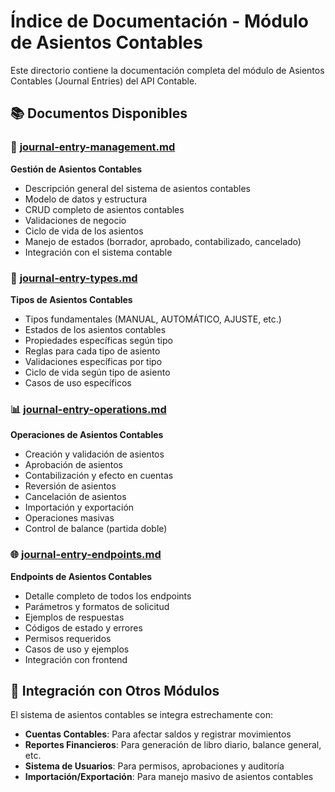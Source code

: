 # Índice de Documentación - Módulo de Asientos Contables

Este directorio contiene la documentación completa del módulo de Asientos Contables (Journal Entries) del API Contable.

## 📚 Documentos Disponibles

### 📝 [journal-entry-management.md](./journal-entry-management.md)
**Gestión de Asientos Contables**
- Descripción general del sistema de asientos contables
- Modelo de datos y estructura
- CRUD completo de asientos contables
- Validaciones de negocio
- Ciclo de vida de los asientos
- Manejo de estados (borrador, aprobado, contabilizado, cancelado)
- Integración con el sistema contable

### 🔄 [journal-entry-types.md](./journal-entry-types.md)
**Tipos de Asientos Contables**
- Tipos fundamentales (MANUAL, AUTOMÁTICO, AJUSTE, etc.)
- Estados de los asientos contables
- Propiedades específicas según tipo
- Reglas para cada tipo de asiento
- Validaciones específicas por tipo
- Ciclo de vida según tipo de asiento
- Casos de uso específicos

### 📊 [journal-entry-operations.md](./journal-entry-operations.md)
**Operaciones de Asientos Contables**
- Creación y validación de asientos
- Aprobación de asientos
- Contabilización y efecto en cuentas
- Reversión de asientos
- Cancelación de asientos
- Importación y exportación
- Operaciones masivas
- Control de balance (partida doble)

### 🌐 [journal-entry-endpoints.md](./journal-entry-endpoints.md)
**Endpoints de Asientos Contables**
- Detalle completo de todos los endpoints
- Parámetros y formatos de solicitud
- Ejemplos de respuestas
- Códigos de estado y errores
- Permisos requeridos
- Casos de uso y ejemplos
- Integración con frontend

## 🔄 Integración con Otros Módulos

El sistema de asientos contables se integra estrechamente con:

- **Cuentas Contables**: Para afectar saldos y registrar movimientos
- **Reportes Financieros**: Para generación de libro diario, balance general, etc.
- **Sistema de Usuarios**: Para permisos, aprobaciones y auditoría
- **Importación/Exportación**: Para manejo masivo de asientos contables
